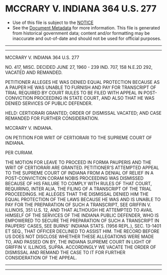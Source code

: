 ---
---

# MCCRARY V. INDIANA 364 U.S. 277

* Use of this file is subject to the [NOTICE](https://github.com/publicdocs/notice/blob/master/NOTICE)
* See the [Document Metadata](../../../) for more information.
  This file is generated from historical government data; content and/or formatting may be inaccurate and out-of-date and should not be used for official purposes.

----------
----------

MCCRARY V. INDIANA 364 U.S. 277

NO. 417, MISC.  DECIDED JUNE 27, 1960 - 239 IND. 707, 158 N.E.2D 292, VACATED AND REMANDED.

PETITIONER ALLEGES HE WAS DENIED EQUAL PROTECTION BECAUSE AS A PAUPER HE WAS UNABLE TO FURNISH AND PAY FOR TRANSCRIPT OF TRIAL REQUIRED BY COURT RULES TO BE FILED WITH APPEAL IN POST-CONVICTION PROCEEDING IN STATE COURT, AND ALSO THAT HE WAS DENIED SERVICES OF PUBLIC DEFENDER.

HELD: CERTIORARI GRANTED; ORDER OF DISMISSAL VACATED; AND CASE REMANDED FOR FURTHER CONSIDERATION.

MCCRARY V. INDIANA.

ON PETITION FOR WRIT OF CERTIORARI TO THE SUPREME COURT OF INDIANA.

PER CURIAM.

THE MOTION FOR LEAVE TO PROCEED IN FORMA PAUPERIS AND THE WRIT OF CERTIORARI ARE GRANTED.  PETITIONER'S ATTEMPTED APPEAL TO THE SUPREME COURT OF INDIANA FROM A DENIAL OF RELIEF IN A POST-CONVICTION CORAM NOBIS PROCEEDING WAS DISMISSED BECAUSE OF HIS FAILURE TO COMPLY WITH RULES OF THAT COURT, REQUIRING, INTER ALIA, THE FILING OF A TRANSCRIPT OF THE TRIAL PROCEEDINGS.  HE ALLEGES THAT THE DISMISSAL DENIED HIM THE EQUAL PROTECTION OF THE LAWS BECAUSE HE WAS AND IS UNABLE TO PAY FOR THE PREPARATION OF SUCH A TRANSCRIPT, SEE GRIFFIN V. ILLINOIS, 351 U.S. 12, AND THAT ALTHOUGH HE ATTEMPTED TO AVAIL HIMSELF OF THE SERVICES OF THE INDIANA PUBLIC DEFENDER, WHO IS EMPOWERED TO SECURE THE PREPARATION OF SUCH A TRANSCRIPT IN PAUPERS' CASES, SEE BURNS' INDIANA STATS. (1956 REPL.), SEC. 13-1401 ET SEQ., THAT OFFICER DECLINED TO ASSIST HIM.  THE RECORD BEFORE US DOES NOT DISCLOSE WHETHER THESE ALLEGATIONS WERE MADE TO, AND PASSED ON BY, THE INDIANA SUPREME COURT IN LIGHT OF GRIFFIN V. ILLINOIS, SUPRA.  ACCORDINGLY WE VACATE THE ORDER OF DISMISSAL AND REMAND THE CASE TO IT FOR FURTHER CONSIDERATION OF THE APPEAL.


----------
----------

